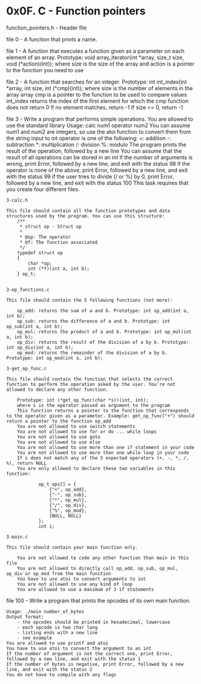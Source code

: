 # 0x0F. C - Function pointers

function_pointers.h - Header file

file 0 -  A function that prints a name.


file 1 - A function that executes a function given as a parameter on each element of an array.
	Prototype: void array_iterator(int *array, size_t size, void (*action)(int));
	where size is the size of the array
	and action is a pointer to the function you need to use


file 2 - A function that searches for an integer.
	Prototype: int int_index(int *array, int size, int (*cmp)(int));
	where size is the number of elements in the array array
	cmp is a pointer to the function to be used to compare values
	int_index returns the index of the first element for which the cmp function does not return 0
	If no element matches, return -1
	If size <= 0, return -1


file 3 - Write a program that performs simple operations.
	You are allowed to use the standard library
	Usage: calc num1 operator num2
	You can assume num1 and num2 are integers, so use the atoi function to convert them from the string input to int
	operator is one of the following:
		+: addition
		-: subtraction
		*: multiplication
		/: division
		%: modulo
	The program prints the result of the operation, followed by a new line
	You can assume that the result of all operations can be stored in an int
	if the number of arguments is wrong, print Error, followed by a new line, and exit with the status 98
	if the operator is none of the above, print Error, followed by a new line, and exit with the status 99
	if the user tries to divide (/ or %) by 0, print Error, followed by a new line, and exit with the status 100
	This task requires that you create four different files.

	3-calc.h

	This file should contain all the function prototypes and data structures used by the program. You can use this structure:
		/**
		 * struct op - Struct op
		 *
		 * @op: The operator
		 * @f: The function associated
		 */
		typedef struct op
		{
		    char *op;
		    int (*f)(int a, int b);
		} op_t;


	3-op_functions.c

	This file should contain the 5 following functions (not more):

		op_add: returns the sum of a and b. Prototype: int op_add(int a, int b);
		op_sub: returns the difference of a and b. Prototype: int op_sub(int a, int b);
		op_mul: returns the product of a and b. Prototype: int op_mul(int a, int b);
		op_div: returns the result of the division of a by b. Prototype: int op_div(int a, int b);
		op_mod: returns the remainder of the division of a by b. Prototype: int op_mod(int a, int b);

	3-get_op_func.c

	This file should contain the function that selects the correct function to perform the operation asked by the user. You’re not allowed to declare any other function.

		Prototype: int (*get_op_func(char *s))(int, int);
		where s is the operator passed as argument to the program
		This function returns a pointer to the function that corresponds to the operator given as a parameter. Example: get_op_func("+") should return a pointer to the function op_add
		You are not allowed to use switch statements
		You are not allowed to use for or do ... while loops
		You are not allowed to use goto
		You are not allowed to use else
		You are not allowed to use more than one if statement in your code
		You are not allowed to use more than one while loop in your code
		If s does not match any of the 5 expected operators (+, -, *, /, %), return NULL
		You are only allowed to declare these two variables in this function:

			    op_t ops[] = {
			        {"+", op_add},
			        {"-", op_sub},
			        {"*", op_mul},
			        {"/", op_div},
			        {"%", op_mod},
			        {NULL, NULL}
			    };
			    int i;

	3-main.c

	This file should contain your main function only.

		You are not allowed to code any other function than main in this file
		You are not allowed to directly call op_add, op_sub, op_mul, op_div or op_mod from the main function
		You have to use atoi to convert arguments to int
		You are not allowed to use any kind of loop
		You are allowed to use a maximum of 3 if statements


file 100 - Write a program that prints the opcodes of its own main function.

	Usage: ./main number_of_bytes
	Output format:
		- the opcodes should be printed in hexadecimal, lowercase
		- each opcode is two char long
		- listing ends with a new line
		- see example
	You are allowed to use printf and atoi
	You have to use atoi to convert the argument to an int
	If the number of argument is not the correct one, print Error, followed by a new line, and exit with the status 1
	If the number of bytes is negative, print Error, followed by a new line, and exit with the status 2
	You do not have to compile with any flags
